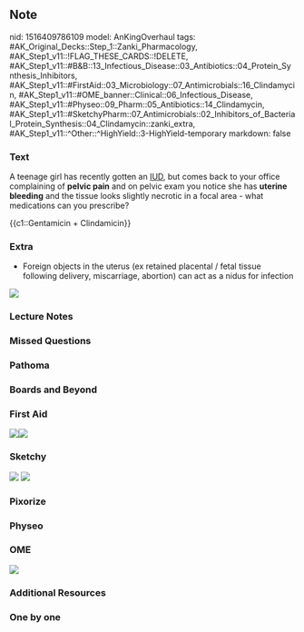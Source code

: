 ## Note
nid: 1516409786109
model: AnKingOverhaul
tags: #AK_Original_Decks::Step_1::Zanki_Pharmacology, #AK_Step1_v11::!FLAG_THESE_CARDS::!DELETE, #AK_Step1_v11::#B&B::13_Infectious_Disease::03_Antibiotics::04_Protein_Synthesis_Inhibitors, #AK_Step1_v11::#FirstAid::03_Microbiology::07_Antimicrobials::16_Clindamycin, #AK_Step1_v11::#OME_banner::Clinical::06_Infectious_Disease, #AK_Step1_v11::#Physeo::09_Pharm::05_Antibiotics::14_Clindamycin, #AK_Step1_v11::#SketchyPharm::07_Antimicrobials::02_Inhibitors_of_Bacterial_Protein_Synthesis::04_Clindamycin::zanki_extra, #AK_Step1_v11::^Other::^HighYield::3-HighYield-temporary
markdown: false

### Text
A teenage girl has recently gotten an <u>IUD</u>, but comes back to
your office complaining of <b>pelvic pain</b> and on pelvic exam
you notice she has <b>uterine bleeding</b> and the tissue looks
slightly necrotic in a focal area - what medications can you
prescribe?
<div>
  {{c1::Gentamicin + Clindamicin}}
</div>

### Extra
- Foreign objects in the uterus (ex retained placental / fetal
tissue following delivery, miscarriage, abortion) can act as a
nidus for infection
<div><img src="paste-330544978067457.jpg" class="resizer"></div>

### Lecture Notes


### Missed Questions


### Pathoma


### Boards and Beyond


### First Aid
<img src="paste-321710230339587.jpg"><img src=
"paste-402932356874243.jpg">

### Sketchy
<img src="paste-222492190834689.jpg"> <img src=
"Screen%20Shot%202020-01-28%20at%206.36.22%20PM.png">

### Pixorize


### Physeo


### OME
<div class="ome-widget">
  <a href=
  "https://onlinemeded.org/spa/infectious-disease?ref=anki"><img src="_OME_AnkiFlashcards_Topic_6.png"></a>
</div>

### Additional Resources


### One by one


